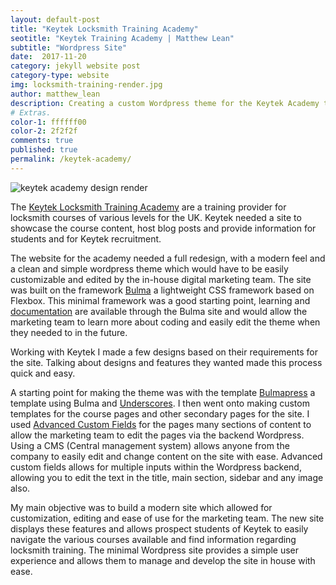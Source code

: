 ```yaml
---
layout: default-post
title: "Keytek Locksmith Training Academy"
seotitle: "Keytek Training Academy | Matthew Lean"
subtitle: "Wordpress Site"
date:  2017-11-20
category: jekyll website post
category-type: website
img: locksmith-training-render.jpg
author: matthew_lean
description: Creating a custom Wordpress theme for the Keytek Academy to promote their Locksmith training courses.
# Extras.
color-1: ffffff00
color-2: 2f2f2f
comments: true
published: true
permalink: /keytek-academy/
---
```


<div href="#" data-featherlight="{{ site.url }}/assets/site-post/locksmith-training-render.jpg" class="img"><img alt="keytek academy design render" src="{{ site.url }}/assets/site-post/locksmith-training-render.jpg"></div>

The <a href="https://www.locksmiths-training.co.uk/" target="_blank">Keytek Locksmith Training Academy</a> are a training provider for locksmith courses of various levels for the UK. Keytek needed a site to showcase the course content, host blog posts and provide information for students and for Keytek recruitment.

The website for the academy needed a full redesign, with a modern feel and a clean and simple wordpress theme which would have to be easily customizable and edited by the in-house digital marketing team. The site was built on the framework <a href="https://bulma.io" target="_blank">Bulma</a> a lightweight CSS framework based on Flexbox. This minimal framework was a good starting point, learning and <a href="https://bulma.io/documentation/overview/start" target="_blank">documentation</a> are available through the Bulma site and would allow the marketing team to learn more about coding and easily edit the theme when they needed to in the future.

Working with Keytek I made a few designs based on their requirements for the site. Talking about designs and features they wanted made this process quick and easy.

A starting point for making the theme was with the template <a href="https://github.com/teamscops/bulmapress" target="_blank">Bulmapress</a> a template using Bulma and <a href="http://underscores.me" target="_blank">Underscores</a>. I then went onto making custom templates for the course pages and other secondary pages for the site. I used <a href="https://www.advancedcustomfields.com/" target="_blank">Advanced Custom Fields</a> for the pages many sections of content to allow the marketing team to edit the pages via the backend Wordpress. Using a CMS (Central management system) allows anyone from the company to easily edit and change content on the site with ease. Advanced custom fields allows for multiple inputs within the Wordpress backend, allowing you to edit the text in the title, main section, sidebar and any image also.

My main objective was to build a modern site which allowed for customization, editing and ease of use for the marketing team. The new site displays these features and allows prospect students of Keytek to easily navigate the various courses available and find information regarding locksmith training. The minimal Wordpress site provides a simple user experience and allows them to manage and develop the site in house with ease.  
